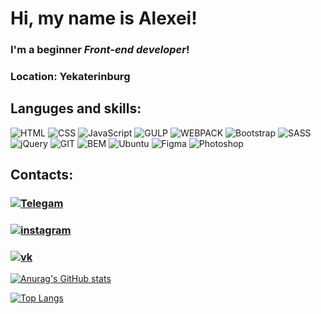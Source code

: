 # Hi, my name is **Alexei**!

### I'm a beginner ***Front-end developer***!

### Location: **Yekaterinburg**
## Languges and skills:
![HTML](https://img.shields.io/badge/-HTML-000000?style=flat&logo=html5)
![CSS](https://img.shields.io/badge/-CSS-000000?style=flat&logo=css3)
![JavaScript](https://img.shields.io/badge/-JavaScript-000000?style=flat&logo=JavaScript)
![GULP](https://img.shields.io/badge/-GULP-000000?style=flat&logo=gulp)
![WEBPACK](https://img.shields.io/badge/-WEBPACK-000000?style=flat&logo=webpack)
![Bootstrap](https://img.shields.io/badge/-Bootstrap-000000?style=flat&logo=bootstrap)
![SASS](https://img.shields.io/badge/-SASS/SCSS-000000?style=flat&logo=sass)
![jQuery](https://img.shields.io/badge/-jQuery-000000?style=flat&logo=jquery)
![GIT](https://img.shields.io/badge/-GIT-000000?style=flat&logo=git)
![BEM](https://img.shields.io/badge/-BEM-000000?style=flat&logo=bem)
![Ubuntu](https://img.shields.io/badge/-Ubuntu-000000?style=flat&logo=ubuntu)
![Figma](https://img.shields.io/badge/-Figma-000000?style=flat&logo=figma)
![Photoshop](https://img.shields.io/badge/-PS-000000?style=flat&logo=Adobe+Photoshop)

## Contacts:
### [![Telegam](https://img.shields.io/badge/-Telegram-000000?style=social&logo=telegram)](https://t.me/Alexei_710)
### [![instagram](https://img.shields.io/badge/-Instagram-000000?style=social&logo=instagram)](https://www.instagram.com/alexei_710/)
### [![vk](https://img.shields.io/badge/-VK-000000?style=social&logo=vk)](https://vk.com/alexei_710)

[![Anurag's GitHub stats](https://github-readme-stats.vercel.app/api?username=BercAlexei&show_icons=true&theme=radical)](https://github.com/anuraghazra/github-readme-stats)

[![Top Langs](https://github-readme-stats.vercel.app/api/top-langs/?username=BercAlexei&theme=radical)](https://github.com/anuraghazra/github-readme-stats)

